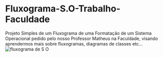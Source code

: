 # Fluxograma-S.O-Trabalho-Faculdade
Projeto Simples de um Fluxograma de uma Formatação de um Sistema Operacional pedido pelo nosso Professor Matheus na Faculdade, visando aprendermos mais sobre fluxogramas, diagramas de classes etc...
![fluxograma de S O](https://github.com/user-attachments/assets/a95ed997-371d-4910-945c-da3a96a54523)
